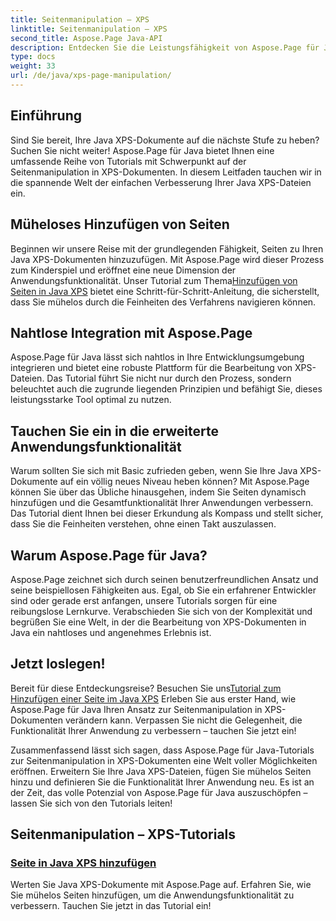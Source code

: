 ```yaml
---
title: Seitenmanipulation – XPS
linktitle: Seitenmanipulation – XPS
second_title: Aspose.Page Java-API
description: Entdecken Sie die Leistungsfähigkeit von Aspose.Page für Java mit unseren Tutorials. Werten Sie Ihre Java XPS-Dokumente auf, indem Sie mühelos Seiten hinzufügen, um die Anwendungsfunktionalität zu verbessern.
type: docs
weight: 33
url: /de/java/xps-page-manipulation/
---
```


## Einführung

Sind Sie bereit, Ihre Java XPS-Dokumente auf die nächste Stufe zu heben? Suchen Sie nicht weiter! Aspose.Page für Java bietet Ihnen eine umfassende Reihe von Tutorials mit Schwerpunkt auf der Seitenmanipulation in XPS-Dokumenten. In diesem Leitfaden tauchen wir in die spannende Welt der einfachen Verbesserung Ihrer Java XPS-Dateien ein.

## Müheloses Hinzufügen von Seiten

 Beginnen wir unsere Reise mit der grundlegenden Fähigkeit, Seiten zu Ihren Java XPS-Dokumenten hinzuzufügen. Mit Aspose.Page wird dieser Prozess zum Kinderspiel und eröffnet eine neue Dimension der Anwendungsfunktionalität. Unser Tutorial zum Thema[Hinzufügen von Seiten in Java XPS](./add-page/) bietet eine Schritt-für-Schritt-Anleitung, die sicherstellt, dass Sie mühelos durch die Feinheiten des Verfahrens navigieren können.

## Nahtlose Integration mit Aspose.Page

Aspose.Page für Java lässt sich nahtlos in Ihre Entwicklungsumgebung integrieren und bietet eine robuste Plattform für die Bearbeitung von XPS-Dateien. Das Tutorial führt Sie nicht nur durch den Prozess, sondern beleuchtet auch die zugrunde liegenden Prinzipien und befähigt Sie, dieses leistungsstarke Tool optimal zu nutzen.

## Tauchen Sie ein in die erweiterte Anwendungsfunktionalität

Warum sollten Sie sich mit Basic zufrieden geben, wenn Sie Ihre Java XPS-Dokumente auf ein völlig neues Niveau heben können? Mit Aspose.Page können Sie über das Übliche hinausgehen, indem Sie Seiten dynamisch hinzufügen und die Gesamtfunktionalität Ihrer Anwendungen verbessern. Das Tutorial dient Ihnen bei dieser Erkundung als Kompass und stellt sicher, dass Sie die Feinheiten verstehen, ohne einen Takt auszulassen.

## Warum Aspose.Page für Java?

Aspose.Page zeichnet sich durch seinen benutzerfreundlichen Ansatz und seine beispiellosen Fähigkeiten aus. Egal, ob Sie ein erfahrener Entwickler sind oder gerade erst anfangen, unsere Tutorials sorgen für eine reibungslose Lernkurve. Verabschieden Sie sich von der Komplexität und begrüßen Sie eine Welt, in der die Bearbeitung von XPS-Dokumenten in Java ein nahtloses und angenehmes Erlebnis ist.

## Jetzt loslegen!

 Bereit für diese Entdeckungsreise? Besuchen Sie uns[Tutorial zum Hinzufügen einer Seite im Java XPS](./add-page/) Erleben Sie aus erster Hand, wie Aspose.Page für Java Ihren Ansatz zur Seitenmanipulation in XPS-Dokumenten verändern kann. Verpassen Sie nicht die Gelegenheit, die Funktionalität Ihrer Anwendung zu verbessern – tauchen Sie jetzt ein!

Zusammenfassend lässt sich sagen, dass Aspose.Page für Java-Tutorials zur Seitenmanipulation in XPS-Dokumenten eine Welt voller Möglichkeiten eröffnen. Erweitern Sie Ihre Java XPS-Dateien, fügen Sie mühelos Seiten hinzu und definieren Sie die Funktionalität Ihrer Anwendung neu. Es ist an der Zeit, das volle Potenzial von Aspose.Page für Java auszuschöpfen – lassen Sie sich von den Tutorials leiten!
## Seitenmanipulation – XPS-Tutorials
### [Seite in Java XPS hinzufügen](./add-page/)
Werten Sie Java XPS-Dokumente mit Aspose.Page auf. Erfahren Sie, wie Sie mühelos Seiten hinzufügen, um die Anwendungsfunktionalität zu verbessern. Tauchen Sie jetzt in das Tutorial ein!